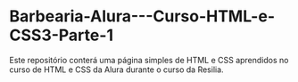 # Barbearia-Alura---Curso-HTML-e-CSS3-Parte-1
Este repositório conterá uma página simples de HTML e CSS aprendidos no curso de HTML e CSS da Alura durante o curso da Resilia.
